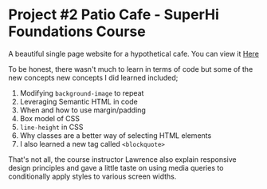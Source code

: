# Project #2 Patio Cafe - SuperHi Foundations Course

A beautiful single page website for a hypothetical cafe. You can view it [Here](https://patio-cafe-499.superhi.hosting/)

To be honest, there wasn't much to learn in terms of code but some of the new concepts new concepts I did learned included;

1. Modifying `background-image` to repeat
2. Leveraging Semantic HTML in code
3. When and how to use margin/padding
4. Box model of CSS
5. `line-height` in CSS
6. Why classes are a better way of selecting HTML elements
7. I also learned a new tag called `<blockquote>`

That's not all, the course instructor Lawrence also explain responsive design principles and gave a little taste on using media queries to conditionally apply styles to various screen widths.
